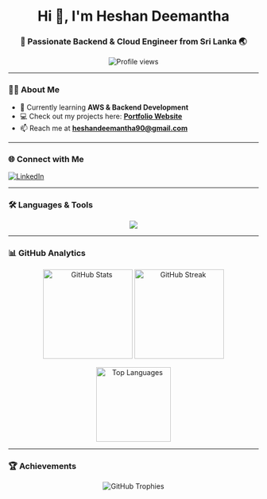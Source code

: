<!-- Profile Header -->
<h1 align="center">Hi 👋, I'm Heshan Deemantha</h1>
<h3 align="center">🚀 Passionate Backend & Cloud Engineer from Sri Lanka 🌏</h3>

<p align="center">
  <img src="https://komarev.com/ghpvc/?username=skphdeemantha&label=Profile%20Views&color=0e75b6&style=flat" alt="Profile views" />  
</p>

---

<!-- About Me Section -->
### 👨‍💻 About Me  
- 🌱 Currently learning **AWS & Backend Development**  
- 💻 Check out my projects here: **[Portfolio Website](https://main.dys9r09rupzse.amplifyapp.com/)**  
- 📫 Reach me at **heshandeemantha90@gmail.com**

---

<!-- Social Section -->
### 🌐 Connect with Me  
<p align="left">
  <a href="https://linkedin.com/in/heshan deemantha" target="_blank">
    <img src="https://img.shields.io/badge/LinkedIn-0A66C2?style=for-the-badge&logo=linkedin&logoColor=white" alt="LinkedIn"/>
  </a>
</p>

---

<!-- Tech Stack Section -->
### 🛠️ Languages & Tools  
<p align="center">
  <img src="https://skillicons.dev/icons?i=aws,amplify,bootstrap,c,css,express,figma,git,html,java,js,mongodb,mysql,nextjs,nodejs,postman,python,react,tailwind,ts,vue" />
</p>

---

<!-- GitHub Stats Section -->
### 📊 GitHub Analytics  

<p align="center">
  <img src="https://github-readme-stats.vercel.app/api?username=skphdeemantha&show_icons=true&theme=radical" alt="GitHub Stats" height="180"/>
  <img src="https://github-readme-streak-stats.herokuapp.com/?user=skphdeemantha&theme=radical" alt="GitHub Streak" height="180"/>
</p>

<p align="center">
  <img src="https://github-readme-stats.vercel.app/api/top-langs?username=skphdeemantha&show_icons=true&locale=en&layout=compact&theme=radical" alt="Top Languages" height="150"/>
</p>

---

<!-- GitHub Profile Trophy -->
### 🏆 Achievements  
<p align="center">
  <img src="https://github-profile-trophy.vercel.app/?username=skphdeemantha&theme=tokyonight&margin-w=15&margin-h=15" alt="GitHub Trophies"/>
</p>
